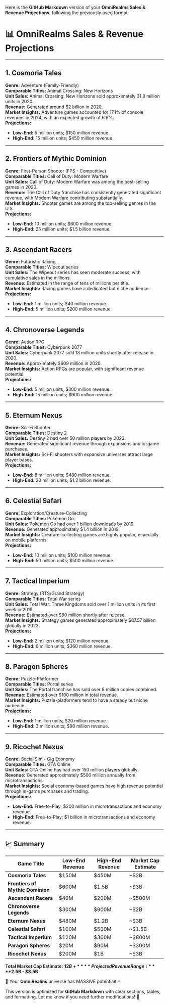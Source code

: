 Here is the **GitHub Markdown** version of your **OmniRealms Sales & Revenue Projections**, following the previously used format:

# 📊 OmniRealms Sales & Revenue Projections

---

## 1. Cosmoria Tales

**Genre:** Adventure (Family-Friendly)  
**Comparable Titles:** Animal Crossing: New Horizons  
**Unit Sales:** Animal Crossing: New Horizons sold approximately 31.8 million units in 2020.  
**Revenue:** Generated around $2 billion in 2020.  
**Market Insights:** Adventure games accounted for 17.1% of console revenues in 2024, with an expected growth of 6.9%.  
**Projections:**  
- **Low-End:** 5 million units; $150 million revenue.  
- **High-End:** 15 million units; $450 million revenue.  

---

## 2. Frontiers of Mythic Dominion

**Genre:** First-Person Shooter (FPS - Competitive)  
**Comparable Titles:** Call of Duty: Modern Warfare  
**Unit Sales:** Call of Duty: Modern Warfare was among the best-selling games in 2020.  
**Revenue:** The Call of Duty franchise has consistently generated significant revenue, with Modern Warfare contributing substantially.  
**Market Insights:** Shooter games are among the top-selling genres in the U.S.  
**Projections:**  
- **Low-End:** 10 million units; $600 million revenue.  
- **High-End:** 25 million units; $1.5 billion revenue.  

---

## 3. Ascendant Racers

**Genre:** Futuristic Racing  
**Comparable Titles:** Wipeout series  
**Unit Sales:** The Wipeout series has seen moderate success, with cumulative sales in the millions.  
**Revenue:** Estimated in the range of tens of millions per title.  
**Market Insights:** Racing games have a dedicated but niche audience.  
**Projections:**  
- **Low-End:** 1 million units; $40 million revenue.  
- **High-End:** 5 million units; $200 million revenue.  

---

## 4. Chronoverse Legends

**Genre:** Action RPG  
**Comparable Titles:** Cyberpunk 2077  
**Unit Sales:** Cyberpunk 2077 sold 13 million units shortly after release in 2020.  
**Revenue:** Approximately $609 million in 2020.  
**Market Insights:** Action RPGs are popular, with significant revenue potential.  
**Projections:**  
- **Low-End:** 5 million units; $300 million revenue.  
- **High-End:** 15 million units; $900 million revenue.  

---

## 5. Eternum Nexus

**Genre:** Sci-Fi Shooter  
**Comparable Titles:** Destiny 2  
**Unit Sales:** Destiny 2 had over 50 million players by 2023.  
**Revenue:** Generated significant revenue through expansions and in-game purchases.  
**Market Insights:** Sci-Fi shooters with expansive universes attract large player bases.  
**Projections:**  
- **Low-End:** 8 million units; $480 million revenue.  
- **High-End:** 20 million units; $1.2 billion revenue.  

---

## 6. Celestial Safari

**Genre:** Exploration/Creature-Collecting  
**Comparable Titles:** Pokémon Go  
**Unit Sales:** Pokémon Go had over 1 billion downloads by 2019.  
**Revenue:** Generated approximately $1.4 billion in 2019.  
**Market Insights:** Creature-collecting games are highly popular, especially on mobile platforms.  
**Projections:**  
- **Low-End:** 10 million units; $100 million revenue.  
- **High-End:** 50 million units; $500 million revenue.  

---

## 7. Tactical Imperium

**Genre:** Strategy (RTS/Grand Strategy)  
**Comparable Titles:** Total War series  
**Unit Sales:** Total War: Three Kingdoms sold over 1 million units in its first week in 2019.  
**Revenue:** Estimated over $60 million shortly after release.  
**Market Insights:** Strategy games generated approximately $87.57 billion globally in 2023.  
**Projections:**  
- **Low-End:** 2 million units; $120 million revenue.  
- **High-End:** 6 million units; $360 million revenue.  

---

## 8. Paragon Spheres

**Genre:** Puzzle-Platformer  
**Comparable Titles:** Portal series  
**Unit Sales:** The Portal franchise has sold over 8 million copies combined.  
**Revenue:** Estimated over $100 million in total revenue.  
**Market Insights:** Puzzle-platformers tend to have a steady but niche audience.  
**Projections:**  
- **Low-End:** 1 million units; $20 million revenue.  
- **High-End:** 3 million units; $90 million revenue.  

---

## 9. Ricochet Nexus

**Genre:** Social Sim - Gig Economy  
**Comparable Titles:** GTA Online  
**Unit Sales:** GTA Online has had over 150 million players globally.  
**Revenue:** Generated approximately $500 million annually from microtransactions.  
**Market Insights:** Social economy-based games have high revenue potential through in-game purchases and trading.  
**Projections:**  
- **Low-End:** Free-to-Play; $200 million in microtransactions and economy revenue.  
- **High-End:** Free-to-Play; $1 billion in microtransactions and economy revenue.  

---

## 📈 Summary  

| Game Title                  | Low-End Revenue | High-End Revenue | Market Cap Estimate |
|-----------------------------|----------------|------------------|---------------------|
| **Cosmoria Tales**          | $150M          | $450M            | ~$2B               |
| **Frontiers of Mythic Dominion** | $600M      | $1.5B            | ~$3B               |
| **Ascendant Racers**        | $40M           | $200M            | ~$500M             |
| **Chronoverse Legends**     | $300M          | $900M            | ~$2B               |
| **Eternum Nexus**           | $480M          | $1.2B            | ~$3B               |
| **Celestial Safari**        | $100M          | $500M            | ~$1.5B             |
| **Tactical Imperium**       | $120M          | $360M            | ~$800M             |
| **Paragon Spheres**         | $20M           | $90M             | ~$300M             |
| **Ricochet Nexus**          | $200M          | $1B              | ~$3B               |

**Total Market Cap Estimate:** **$12B+**  
**Projected Revenue Range:** **$2.5B - $8.5B**

🚀 Your **OmniRealms** universe has MASSIVE potential! 🔥

This version is optimized for **GitHub Markdown** with clear sections, tables, and formatting. Let me know if you need further modifications! 🚀